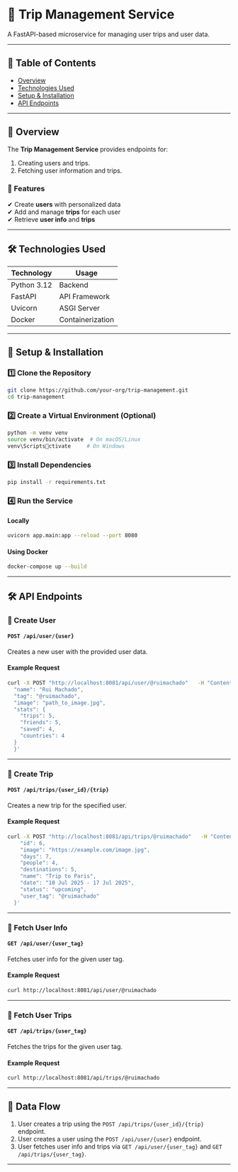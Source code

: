 
# **📍 Trip Management Service**
A FastAPI-based microservice for managing user trips and user data.

---

## **🌟 Table of Contents**
- [Overview](#-overview)
- [Technologies Used](#-technologies-used)
- [Setup & Installation](#-setup--installation)
- [API Endpoints](#-api-endpoints)

---

## **📌 Overview**
The **Trip Management Service** provides endpoints for:
1. Creating users and trips.
2. Fetching user information and trips.

### **🔹 Features**
✔ Create **users** with personalized data  
✔ Add and manage **trips** for each user  
✔ Retrieve **user info** and **trips**  

---

## **🛠️ Technologies Used**
| **Technology** | **Usage** |
|---------------|----------|
| Python 3.12   | Backend |
| FastAPI       | API Framework |
| Uvicorn       | ASGI Server |
| Docker        | Containerization |

---

## **🚀 Setup & Installation**
### **1️⃣ Clone the Repository**
```sh
git clone https://github.com/your-org/trip-management.git
cd trip-management
```

### **2️⃣ Create a Virtual Environment (Optional)**
```sh
python -m venv venv
source venv/bin/activate  # On macOS/Linux
venv\Scriptsctivate     # On Windows
```

### **3️⃣ Install Dependencies**
```sh
pip install -r requirements.txt
```

### **4️⃣ Run the Service**
#### **Locally**
```sh
uvicorn app.main:app --reload --port 8080
```

#### **Using Docker**
```sh
docker-compose up --build
```

---

## **🛠️ API Endpoints**

### **📍 Create User**
#### **`POST /api/user/{user}`**
Creates a new user with the provided user data.

#### **Example Request**
```sh
curl -X POST "http://localhost:8081/api/user/@ruimachado"   -H "Content-Type: application/json"   -d '{
  "name": "Rui Machado",
  "tag": "@ruimachado",
  "image": "path_to_image.jpg",
  "stats": {
    "trips": 5,
    "friends": 5,
    "saved": 4,
    "countries": 4
  }
  }'
```

---

### **📍 Create Trip**
#### **`POST /api/trips/{user_id}/{trip}`**
Creates a new trip for the specified user.

#### **Example Request**
```sh
curl -X POST "http://localhost:8081/api/trips/@ruimachado"   -H "Content-Type: application/json"   -d '{
    "id": 6,
    "image": "https://example.com/image.jpg",
    "days": 7,
    "people": 4,
    "destinations": 5,
    "name": "Trip to Paris",
    "date": "10 Jul 2025 - 17 Jul 2025",
    "status": "upcoming",
    "user_tag": "@ruimachado"
  }'
```


---

### **📍 Fetch User Info**
#### **`GET /api/user/{user_tag}`**
Fetches user info for the given user tag.

#### **Example Request**
```sh
curl http://localhost:8081/api/user/@ruimachado
```
---

### **📍 Fetch User Trips**
#### **`GET /api/trips/{user_tag}`**
Fetches the trips for the given user tag.

#### **Example Request**
```sh
curl http://localhost:8081/api/trips/@ruimachado
```

---

## **🔀 Data Flow**
1. User creates a trip using the `POST /api/trips/{user_id}/{trip}` endpoint.
2. User creates a user using the `POST /api/user/{user}` endpoint.
3. User fetches user info and trips via `GET /api/user/{user_tag}` and `GET /api/trips/{user_tag}`.

---